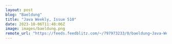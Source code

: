 ```yaml
---
layout: post
blog: "Baeldung"
title: "Java Weekly, Issue 510"
date: 2023-10-06T11:40:06Z
image: images/baeldung.png
remote_url: "https://feeds.feedblitz.com/~/797973233/0/baeldung~Java-Weekly-Issue"
---
```

